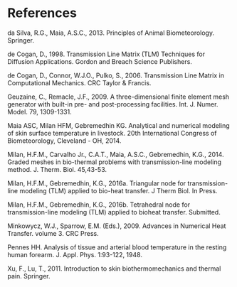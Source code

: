# References

da Silva, R.G., Maia, A.S.C., 2013. Principles of Animal Biometeorology. Springer.

de Cogan, D., 1998. Transmission Line Matrix (TLM) Techniques for Diffusion Applications. Gordon and Breach Science Publishers.

de Cogan, D., Connor, W.J.O., Pulko, S., 2006. Transmission Line Matrix in Computational Mechanics. CRC Taylor & Francis.

Geuzaine, C., Remacle, J.F., 2009. A three-dimensional finite element mesh generator with built-in pre- and post-processing facilities. Int. J. Numer. Model. 79, 1309-1331.

Maia ASC, Milan HFM, Gebremedhin KG. Analytical and numerical modeling of skin surface temperature in livestock. 20th International Congress of Biometeorology, Cleveland - OH, 2014.

Milan, H.F.M., Carvalho Jr., C.A.T., Maia, A.S.C., Gebremedhin, K.G., 2014. Graded meshes in bio-thermal problems with transmission-line modeling method. J. Therm. Biol. 45,43-53.

Milan, H.F.M., Gebremedhin, K.G., 2016a. Triangular node for transmission-line modeling (TLM) applied to bio-heat transfer. J Therm Biol. In Press.

Milan, H.F.M., Gebremedhin, K.G., 2016b. Tetrahedral node for transmission-line modeling (TLM) applied to bioheat transfer. Submitted.

Minkowycz, W.J., Sparrow, E.M. (Eds.), 2009. Advances in Numerical Heat Transfer. volume 3. CRC Press.

Pennes HH. Analysis of tissue and arterial blood temperature in the resting human forearm. J. Appl. Phys. 1:93-122, 1948.

Xu, F., Lu, T., 2011. Introduction to skin biothermomechanics and thermal pain. Springer.
